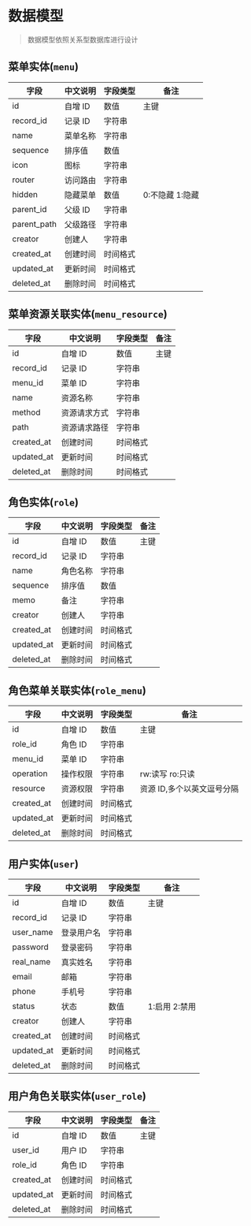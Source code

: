 # 数据模型

> 数据模型依照关系型数据库进行设计

## 菜单实体(`menu`)

| 字段        | 中文说明 | 字段类型 | 备注            |
| ----------- | -------- | -------- | --------------- |
| id          | 自增 ID  | 数值     | 主键            |
| record_id   | 记录 ID  | 字符串   |                 |
| name        | 菜单名称 | 字符串   |                 |
| sequence    | 排序值   | 数值     |                 |
| icon        | 图标     | 字符串   |                 |
| router      | 访问路由 | 字符串   |                 |
| hidden      | 隐藏菜单 | 数值     | 0:不隐藏 1:隐藏 |
| parent_id   | 父级 ID  | 字符串   |                 |
| parent_path | 父级路径 | 字符串   |                 |
| creator     | 创建人   | 字符串   |                 |
| created_at  | 创建时间 | 时间格式 |                 |
| updated_at  | 更新时间 | 时间格式 |                 |
| deleted_at  | 删除时间 | 时间格式 |                 |

## 菜单资源关联实体(`menu_resource`)

| 字段       | 中文说明     | 字段类型 | 备注 |
| ---------- | ------------ | -------- | ---- |
| id         | 自增 ID      | 数值     | 主键 |
| record_id  | 记录 ID      | 字符串   |      |
| menu_id    | 菜单 ID      | 字符串   |      |
| name       | 资源名称     | 字符串   |      |
| method     | 资源请求方式 | 字符串   |      |
| path       | 资源请求路径 | 字符串   |      |
| created_at | 创建时间     | 时间格式 |      |
| updated_at | 更新时间     | 时间格式 |      |
| deleted_at | 删除时间     | 时间格式 |      |

## 角色实体(`role`)

| 字段       | 中文说明 | 字段类型 | 备注 |
| ---------- | -------- | -------- | ---- |
| id         | 自增 ID  | 数值     | 主键 |
| record_id  | 记录 ID  | 字符串   |      |
| name       | 角色名称 | 字符串   |      |
| sequence   | 排序值   | 数值     |      |
| memo       | 备注     | 字符串   |      |
| creator    | 创建人   | 字符串   |      |
| created_at | 创建时间 | 时间格式 |      |
| updated_at | 更新时间 | 时间格式 |      |
| deleted_at | 删除时间 | 时间格式 |      |

## 角色菜单关联实体(`role_menu`)

| 字段       | 中文说明 | 字段类型 | 备注                       |
| ---------- | -------- | -------- | -------------------------- |
| id         | 自增 ID  | 数值     | 主键                       |
| role_id    | 角色 ID  | 字符串   |                            |
| menu_id    | 菜单 ID  | 字符串   |                            |
| operation  | 操作权限 | 字符串   | rw:读写 ro:只读            |
| resource   | 资源权限 | 字符串   | 资源 ID,多个以英文逗号分隔 |
| created_at | 创建时间 | 时间格式 |                            |
| updated_at | 更新时间 | 时间格式 |                            |
| deleted_at | 删除时间 | 时间格式 |                            |

## 用户实体(`user`)

| 字段       | 中文说明   | 字段类型 | 备注          |
| ---------- | ---------- | -------- | ------------- |
| id         | 自增 ID    | 数值     | 主键          |
| record_id  | 记录 ID    | 字符串   |               |
| user_name  | 登录用户名 | 字符串   |               |
| password   | 登录密码   | 字符串   |               |
| real_name  | 真实姓名   | 字符串   |               |
| email      | 邮箱       | 字符串   |               |
| phone      | 手机号     | 字符串   |               |
| status     | 状态       | 数值     | 1:启用 2:禁用 |
| creator    | 创建人     | 字符串   |               |
| created_at | 创建时间   | 时间格式 |               |
| updated_at | 更新时间   | 时间格式 |               |
| deleted_at | 删除时间   | 时间格式 |               |

## 用户角色关联实体(`user_role`)

| 字段       | 中文说明 | 字段类型 | 备注 |
| ---------- | -------- | -------- | ---- |
| id         | 自增 ID  | 数值     | 主键 |
| user_id    | 用户 ID  | 字符串   |      |
| role_id    | 角色 ID  | 字符串   |      |
| created_at | 创建时间 | 时间格式 |      |
| updated_at | 更新时间 | 时间格式 |      |
| deleted_at | 删除时间 | 时间格式 |      |
